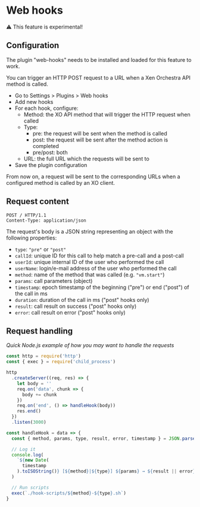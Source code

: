 # Web hooks

⚠ This feature is experimental!

## Configuration

The plugin "web-hooks" needs to be installed and loaded for this feature to work.

You can trigger an HTTP POST request to a URL when a Xen Orchestra API method is called.

- Go to Settings > Plugins > Web hooks
- Add new hooks
- For each hook, configure:
  - Method: the XO API method that will trigger the HTTP request when called
  - Type:
    - pre: the request will be sent when the method is called
    - post: the request will be sent after the method action is completed
    - pre/post: both
  - URL: the full URL which the requests will be sent to
- Save the plugin configuration

From now on, a request will be sent to the corresponding URLs when a configured method is called by an XO client.

## Request content

```
POST / HTTP/1.1
Content-Type: application/json
```

The request's body is a JSON string representing an object with the following properties:

- `type`: `"pre"` or `"post"`
- `callId`: unique ID for this call to help match a pre-call and a post-call
- `userId`: unique internal ID of the user who performed the call
- `userName`: login/e-mail address of the user who performed the call
- `method`: name of the method that was called (e.g. `"vm.start"`)
- `params`: call parameters (object)
- `timestamp`: epoch timestamp of the beginning ("pre") or end ("post") of the call in ms
- `duration`: duration of the call in ms ("post" hooks only)
- `result`: call result on success ("post" hooks only)
- `error`: call result on error ("post" hooks only)

## Request handling

_Quick Node.js example of how you may want to handle the requests_

```js
const http = require('http')
const { exec } = require('child_process')

http
  .createServer((req, res) => {
    let body = ''
    req.on('data', chunk => {
      body += chunk
    })
    req.on('end', () => handleHook(body))
    res.end()
  })
  .listen(3000)

const handleHook = data => {
  const { method, params, type, result, error, timestamp } = JSON.parse(data)

  // Log it
  console.log(
    `${new Date(
      timestamp
    ).toISOString()} [${method}|${type}] ${params} → ${result || error}`
  )

  // Run scripts
  exec(`./hook-scripts/${method}-${type}.sh`)
}
```
